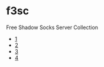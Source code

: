 # f3sc

Free Shadow Socks Server Collection

-   [1](https://ss.rohankdd.com/)
-   [2](https://free-ss.site/)
-   [3](https://ss.weirch.com/)
-   [4](http://mirror.weirch.com/) 

